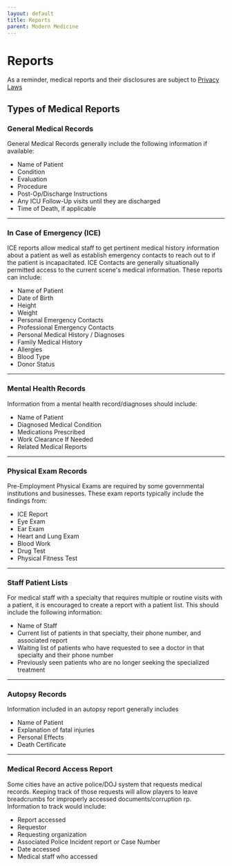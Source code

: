 ```yaml
---
layout: default
title: Reports
parent: Modern Medicine
---
```


# Reports
As a reminder, medical reports and their disclosures are subject to <a href="/docs/Modern/Privacy.html">Privacy Laws</a>

## Types of Medical Reports

### General Medical Records
General Medical Records generally include the following information if available:

- Name of Patient
- Condition
- Evaluation
- Procedure
- Post-Op/Discharge Instructions
- Any ICU Follow-Up visits until they are discharged
- Time of Death, if applicable

---

### In Case of Emergency (ICE)
ICE reports allow medical staff to get pertinent medical history information about a patient as well as establish emergency contacts to reach out to if the patient is incapacitated. ICE Contacts are generally situationally permitted access to the current scene's medical information. These reports can include:

- Name of Patient
- Date of Birth
- Height
- Weight
- Personal Emergency Contacts
- Professional Emergency Contacts
- Personal Medical History / Diagnoses
- Family Medical History
- Allergies
- Blood Type
- Donor Status

---

### Mental Health Records
Information from a mental health record/diagnoses should include:

- Name of Patient
- Diagnosed Medical Condition
- Medications Prescribed
- Work Clearance If Needed
- Related Medical Reports

---

### Physical Exam Records
Pre-Employment Physical Exams are required by some governmental institutions and businesses. These exam reports typically include the findings from:

- ICE Report
- Eye Exam
- Ear Exam
- Heart and Lung Exam
- Blood Work
- Drug Test
- Physical Fitness Test

---

### Staff Patient Lists
For medical staff with a specialty that requires multiple or routine visits with a patient, it is encouraged to create a report with a patient list. This should include the following information:

- Name of Staff
- Current list of patients in that specialty, their phone number, and associated report
- Waiting list of patients who have requested to see a doctor in that specialty and their phone number
- Previously seen patients who are no longer seeking the specialized treatment

---

### Autopsy Records
Information included in an autopsy report generally includes

- Name of Patient
- Explanation of fatal injuries
- Personal Effects
- Death Certificate


---

### Medical Record Access Report
Some cities have an active police/DOJ system that requests medical records. Keeping track of those requests will allow players to leave breadcrumbs for improperly accessed documents/corruption rp. Information to track would include:

 - Report accessed
 - Requestor
 - Requesting organization
 - Associated Police Incident report or Case Number
 - Date accessed
 - Medical staff who accessed